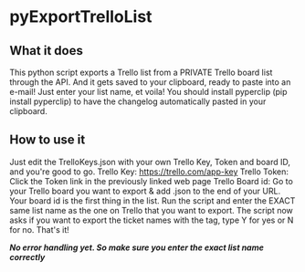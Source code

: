 # pyExportTrelloList

## What it does
This python script exports a Trello list from a PRIVATE Trello board list through the API. And it gets saved to your clipboard, ready to paste into an e-mail! Just enter your list name, et voila! 
You should install pyperclip (pip install pyperclip) to have the changelog automatically pasted in your clipboard.

## How to use it
Just edit the TrelloKeys.json with your own Trello Key, Token and board ID, and you're good to go.
Trello Key: https://trello.com/app-key
Trello Token: Click the Token link in the previously linked web page
Trello Board id: Go to your Trello board you want to export & add .json to the end of your URL. Your board id is the first thing in the list.
Run the script and enter the EXACT same list name as the one on Trello that you want to export.
The script now asks if you want to export the ticket names with the tag, type Y for yes or N for no.
That's it! 

***No error handling yet. So make sure you enter the exact list name correctly***
